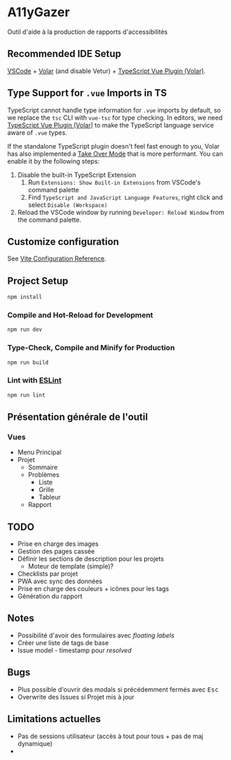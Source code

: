 # A11yGazer

Outil d'aide à la production de rapports d'accessibilités

## Recommended IDE Setup

[VSCode](https://code.visualstudio.com/) + [Volar](https://marketplace.visualstudio.com/items?itemName=Vue.volar) (and disable Vetur) + [TypeScript Vue Plugin (Volar)](https://marketplace.visualstudio.com/items?itemName=Vue.vscode-typescript-vue-plugin).

## Type Support for `.vue` Imports in TS

TypeScript cannot handle type information for `.vue` imports by default, so we replace the `tsc` CLI with `vue-tsc` for type checking. In editors, we need [TypeScript Vue Plugin (Volar)](https://marketplace.visualstudio.com/items?itemName=Vue.vscode-typescript-vue-plugin) to make the TypeScript language service aware of `.vue` types.

If the standalone TypeScript plugin doesn't feel fast enough to you, Volar has also implemented a [Take Over Mode](https://github.com/johnsoncodehk/volar/discussions/471#discussioncomment-1361669) that is more performant. You can enable it by the following steps:

1. Disable the built-in TypeScript Extension
    1) Run `Extensions: Show Built-in Extensions` from VSCode's command palette
    2) Find `TypeScript and JavaScript Language Features`, right click and select `Disable (Workspace)`
2. Reload the VSCode window by running `Developer: Reload Window` from the command palette.

## Customize configuration

See [Vite Configuration Reference](https://vitejs.dev/config/).

## Project Setup

```sh
npm install
```

### Compile and Hot-Reload for Development

```sh
npm run dev
```

### Type-Check, Compile and Minify for Production

```sh
npm run build
```

### Lint with [ESLint](https://eslint.org/)

```sh
npm run lint
```

## Présentation générale de l'outil

### Vues

- Menu Principal
- Projet
  - Sommaire
  - Problèmes
    - Liste
    - Grille
    - Tableur
  - Rapport


## TODO

- Prise en charge des images
- Gestion des pages cassée
- Définir les sections de description pour les projets
  - Moteur de template (simple)?
- Checklists par projet
- PWA avec sync des données
- Prise en charge des couleurs + icônes pour les tags
- Génération du rapport

## Notes

- Possibilité d'avoir des formulaires avec *floating labels*
- Créer une liste de tags de base
- Issue model - timestamp pour *resolved*

## Bugs

- Plus possible d'ouvrir des modals si précédemment fermés avec <kbd>Esc</kbd>
- Overwrite des Issues si Projet mis à jour

## Limitations actuelles

- Pas de sessions utilisateur (accès à tout pour tous + pas de maj dynamique)
- 